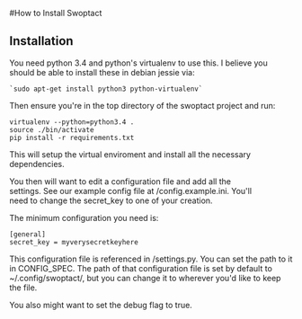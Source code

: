 #How to Install Swoptact

Installation
--------------------

You need python 3.4 and python's virtualenv to use this. I believe you  
should be able to install these in debian jessie via:  

    `sudo apt-get install python3 python-virtualenv`

Then ensure you're in the top directory of the swoptact project and run:  

    virtualenv --python=python3.4 .
    source ./bin/activate
    pip install -r requirements.txt

This will setup the virtual enviroment and install all the necessary  
dependencies.

You then will want to edit a configuration file and add all the  
settings.  See our example config file at /config.example.ini.  You'll  
need to change the secret_key to one of your creation.  

The minimum configuration you need is:  

    [general]
    secret_key = myverysecretkeyhere

This configuration file is referenced in /settings.py.  You can set
the path to it in CONFIG_SPEC.  The path of that configuration file is
set by default to ~/.config/swoptact/, but you can change it to
wherever you'd like to keep the file.

You also might want to set the debug flag to true. 

